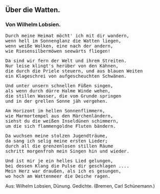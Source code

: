 <h2>Über die Watten.</h2>

<h3>Von Wilhelm Lobsien.</h3>

<pre>Durch meine Heimat möcht' ich mit dir wandern,
wenn hell im Sonnenglanz die Watten liegen,
wenn weiße Wolken, eine nach der andern,
wie Riesensilbermöwen seewärts fliegen!</pre>

<pre>Da sind wir fern der Welt und ihrem Streiten.
Nur leise klingt's herüber von den Kähnen,
die durch die Priele steuern, und aus blauen Weiten
ein Klageschrei von aufgescheuchten Schwänen.</pre>

<pre>Und unter unsern schnellen Füßen singen,
als wenn durch dürre Halme Winde wehen,
die stillen Wasser, die vom Grunde springen
und in der grellen Sonne jäh vergehen.</pre>

<pre>Am Horizont im hellen Sonnenflimmern,
wie Marmortempel aus den Märchenländern,
siehst du die weißen Inseldünen schimmern,
um die sich flammengoldne Fluten bändern.</pre>

<pre>Da wuchsen meine stolzen Jugendträume,
da sang ich selig meine ersten Lieder;
durch all die grenzenlosen stillen Räume
schritt morgenfroh mein Singen hin und wieder.</pre>

<pre>Und ist mir je ein helles Lied gelungen,
bei dessen Klang die Pulse dir geschlagen ....
Mein Herz war draußen, als ich es gesungen,
wo hoch am Wattenmeer die Deiche ragen.</pre>

<div class="source pre">Aus: Wilhelm Lobsien, Dünung. Gedichte.
(Bremen, Carl Schünemann.)</div>

